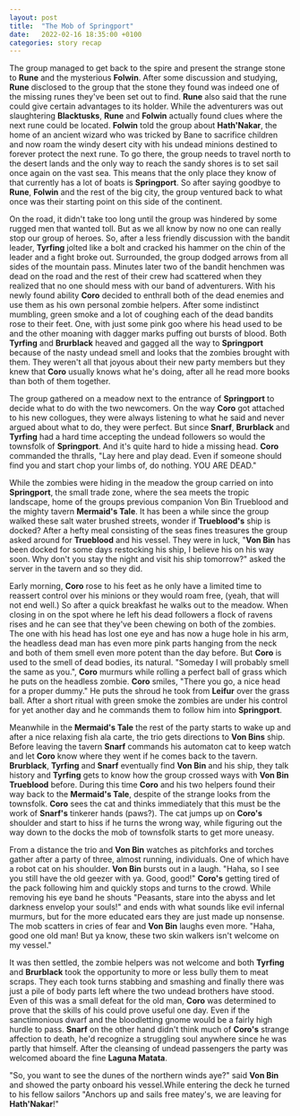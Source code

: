 ```yaml
---
layout: post
title:  "The Mob of Springport"
date:   2022-02-16 18:35:00 +0100
categories: story recap
---
```

The group managed to get back to the spire and present the strange stone to **Rune** and the mysterious **Folwin**. After some discussion and studying, **Rune** disclosed to the group that the stone they found was indeed one of the missing runes they've been set out to find. **Rune** also said that the rune could give certain advantages to its holder. While the adventurers was out slaughtering **Blacktusks**, **Rune** and **Folwin** actually found clues where the next rune could be located. **Folwin** told the group about **Hath'Nakar**, the home of an ancient wizard who was tricked by Bane to sacrifice children and now roam the windy desert city with his undead minions destined to forever protect the next rune. To go there, the group needs to travel north to the desert lands and the only way to reach the sandy shores is to set sail once again on the vast sea. This means that the only place they know of that currently has a lot of boats is **Springport**. So after saying goodbye to **Rune**, **Folwin** and the rest of the big city, the group ventured back to what once was their starting point on this side of the continent. 

On the road, it didn't take too long until the group was hindered by some rugged men that wanted toll. But as we all know by now no one can really stop our group of heroes. So, after a less friendly discussion with the bandit leader, **Tyrfing** jolted like a bolt and cracked his hammer on the chin of the leader and a fight broke out. Surrounded, the group dodged arrows from all sides of the mountain pass. Minutes later two of the bandit henchmen was dead on the road and the rest of their crew had scattered when they realized that no one should mess with our band of adventurers. With his newly found ability **Coro** decided to enthrall both of the dead enemies and use them as his own personal zombie helpers. After some indistinct mumbling, green smoke and a lot of coughing each of the dead bandits rose to their feet. One, with just some pink goo where his head used to be and the other moaning with dagger marks puffing out bursts of blood. Both **Tyrfing** and **Brurblack** heaved and gagged all the way to **Springport** because of the nasty undead smell and looks that the zombies brought with them. They weren't all that joyous about their new party members but they knew that **Coro** usually knows what he's doing, after all he read more books than both of them together.

The group gathered on a meadow next to the entrance of **Springport** to decide what to do with the two newcomers. On the way **Coro** got attached to his new collogues, they were always listening to what he said and never argued about what to do, they were perfect. But since **Snarf**, **Brurblack** and **Tyrfing** had a hard time accepting the undead followers so would the townsfolk of **Springport**. And it's quite hard to hide a missing head. **Coro** commanded the thralls, "Lay here and play dead. Even if someone should find you and start chop your limbs of, do nothing. YOU ARE DEAD."

While the zombies were hiding in the meadow the group carried on into **Springport**, the small trade zone, where the sea meets the tropic landscape, home of the groups previous companion Von Bin Trueblood and the mighty tavern **Mermaid's Tale**. It has been a while since the group walked these salt water brushed streets, wonder if **Trueblood's** ship is docked? After a hefty meal consisting of the seas fines treasures the group asked around for **Trueblood** and his vessel. They were in luck, "**Von Bin** has been docked for some days restocking his ship, I believe his on his way soon. Why don't you stay the night and visit his ship tomorrow?" asked the server in the tavern and so they did.

Early morning, **Coro** rose to his feet as he only have a limited time to reassert control over his minions or they would roam free, (yeah, that will not end well.) So after a quick breakfast he walks out to the meadow. When closing in on the spot where he left his dead followers a flock of ravens rises and he can see that they've been chewing on both of the zombies. The one with his head has lost one eye and has now a huge hole in his arm, the headless dead man has even more pink parts hanging from the neck and both of them smell even more potent than the day before. But **Coro** is used to the smell of dead bodies, its natural. "Someday I will probably smell the same as you.", **Coro** murmurs while rolling a perfect ball of grass which he puts on the headless zombie. **Coro** smiles, "There you go, a nice head for a proper dummy." He puts the shroud he took from **Leifur** over the grass ball. After a short ritual with green smoke the zombies are under his control for yet another day and he commands them to follow him into **Springport**.

Meanwhile in the **Mermaid's Tale** the rest of the party starts to wake up and after a nice relaxing fish ala carte, the trio gets directions to **Von Bins** ship. Before leaving the tavern **Snarf** commands his automaton cat to keep watch and let **Coro** know where they went if he comes back to the tavern. **Brurblack**, **Tyrfing** and **Snarf** eventually find **Von Bin** and his ship, they talk history and **Tyrfing** gets to know how the group crossed ways with **Von Bin Trueblood** before. During this time **Coro** and his two helpers found their way back to the **Mermaid's Tale**, despite of the strange looks from the townsfolk. **Coro** sees the cat and thinks immediately that this must be the work of **Snarf's** tinkerer hands (paws?). The cat jumps up on **Coro's** shoulder and start to hiss if he turns the wrong way, while figuring out the way down to the docks the mob of townsfolk starts to get more uneasy.

From a distance the trio and **Von Bin** watches as pitchforks and torches gather after a party of three, almost running, individuals. One of which have a robot cat on his shoulder. **Von Bin** bursts out in a laugh. "Haha, so I see you still have the old geezer with ya. Good, good!" **Coro's** getting tired of the pack following him and quickly stops and turns to the crowd. While removing his eye band he shouts "Peasants, stare into the abyss and let darkness envelop your souls!" and ends with what sounds like evil infernal murmurs, but for the more educated ears they are just made up nonsense. The mob scatters in cries of fear and **Von Bin** laughs even more. "Haha, good one old man! But ya know, these two skin walkers isn't welcome on my vessel."

It was then settled, the zombie helpers was not welcome and both **Tyrfing** and **Brurblack** took the opportunity to more or less bully them to meat scraps. They each took turns stabbing and smashing and finally there was just a pile of body parts left where the two undead brothers have stood. Even of this was a small defeat for the old man, **Coro** was determined to prove that the skills of his could prove useful one day. Even if the sanctimonious dwarf and the bloodletting gnome would be a fairly high hurdle to pass. **Snarf** on the other hand didn't think much of **Coro's** strange affection to death, he'd recognize a struggling soul anywhere since he was partly that himself. After the cleansing of undead passengers the party was welcomed aboard the fine **Laguna Matata**.

"So, you want to see the dunes of the northern winds aye?" said **Von Bin** and showed the party onboard his vessel.While entering the deck he turned to his fellow sailors "Anchors up and sails free matey's, we are leaving for **Hath'Nakar**!"